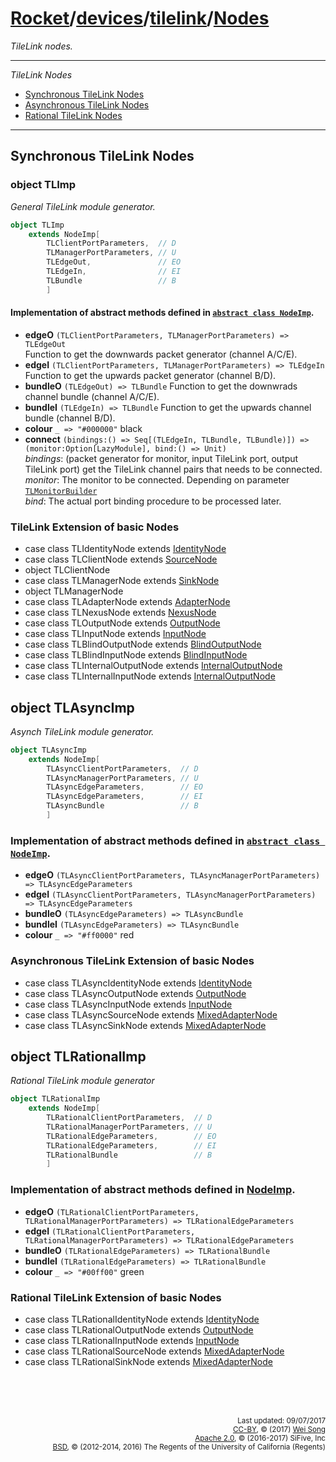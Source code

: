 [Rocket](../../Readme.md)/[devices](../../devices.md)/[tilelink](../tilelink.md)/[Nodes](https://github.com/freechipsproject/rocket-chip/blob/master/src/main/scala/devices/tilelink/Nodes.scala)
=====================
*TileLink nodes.*

**********************

*TileLink Nodes*

* [Synchronous TileLink Nodes](#synchronous-tilelink-nodes)
* [Asynchronous TileLink Nodes](#object-tlasyncimp)
* [Rational TileLink Nodes](#object-tlrationalimp)

**********************

Synchronous TileLink Nodes
----------------

### object TLImp

*General TileLink module generator.*

~~~scala
object TLImp
    extends NodeImp[
        TLClientPortParameters,  // D
        TLManagerPortParameters, // U
        TLEdgeOut,               // EO
        TLEdgeIn,                // EI
        TLBundle                 // B
        ]
~~~

#### Implementation of abstract methods defined in [`abstract class NodeImp`](../../diplomacy/Nodes.md).

+ **edgeO** `(TLClientPortParameters, TLManagerPortParameters) => TLEdgeOut`<br>
  Function to get the downwards packet generator (channel A/C/E).
+ **edgeI** `(TLClientPortParameters, TLManagerPortParameters) => TLEdgeIn`<br>
  Function to get the upwards packet generator (channel B/D).
+ **bundleO** `(TLEdgeOut) => TLBundle`
  Function to get the downwrads channel bundle (channel A/C/E).
+ **bundleI** `(TLEdgeIn) => TLBundle`
  Function to get the upwards channel bundle (channel B/D).
+ **colour** `_ => "#000000"` black
+ **connect** `(bindings:() => Seq[(TLEdgeIn, TLBundle, TLBundle)]) => (monitor:Option[LazyModule], bind:() => Unit)`<br>
  _bindings_: (packet generator for monitor, input TileLink port, output TileLink port) get the TileLink channel pairs that needs to be connected.<br>
  _monitor_: The monitor to be connected. Depending on parameter [`TLMonitorBuilder`](../../rocketchip/Configs.md)<br>
  _bind_: The actual port binding procedure to be processed later.

### TileLink Extension of basic Nodes

+ case class TLIdentityNode extends [IdentityNode](../../diplomacy/Nodes.md#class-identitynode)
+ case class TLClientNode extends [SourceNode](../../diplomacy/Nodes.md#class-sourcenode)
+ object TLClientNode
+ case class TLManagerNode extends [SinkNode](../../diplomacy/Nodes.md#class-sinknode)
+ object TLManagerNode
+ case class TLAdapterNode extends [AdapterNode](../../diplomacy/Nodes.md#class-adapternode)
+ case class TLNexusNode extends [NexusNode](../../diplomacy/Nodes.md#class-nexusnode)
+ case class TLOutputNode extends [OutputNode](../../diplomacy/Nodes.md#class-outputnode)
+ case class TLInputNode extends [InputNode](../../diplomacy/Nodes.md#class-inputnode)
+ case class TLBlindOutputNode extends [BlindOutputNode](../../diplomacy/Nodes.md#class-blindoutputnode)
+ case class TLBlindInputNode extends [BlindInputNode](../../diplomacy/Nodes.md#class-blindinputnode)
+ case class TLInternalOutputNode extends [InternalOutputNode](../../diplomacy/Nodes.md#class-internaloutputnode)
+ case class TLInternalInputNode extends [InternalOutputNode](../../diplomacy/Nodes.md#class-internalinputnode)

object TLAsyncImp
------------
*Asynch TileLink module generator.*

~~~scala
object TLAsyncImp
    extends NodeImp[
        TLAsyncClientPortParameters,  // D
        TLAsyncManagerPortParameters, // U
        TLAsyncEdgeParameters,        // EO
        TLAsyncEdgeParameters,        // EI
        TLAsyncBundle                 // B
        ]
~~~

### Implementation of abstract methods defined in [`abstract class NodeImp`](../../diplomacy/Nodes.md).

+ **edgeO** `(TLAsyncClientPortParameters, TLAsyncManagerPortParameters) => TLAsyncEdgeParameters`
+ **edgeI** `(TLAsyncClientPortParameters, TLAsyncManagerPortParameters) => TLAsyncEdgeParameters`
+ **bundleO** `(TLAsyncEdgeParameters) => TLAsyncBundle`
+ **bundleI** `(TLAsyncEdgeParameters) => TLAsyncBundle`
+ **colour** `_ => "#ff0000"` red


### Asynchronous TileLink Extension of basic Nodes

+ case class TLAsyncIdentityNode extends [IdentityNode](../../diplomacy/Nodes.md#class-identitynode)
+ case class TLAsyncOutputNode extends [OutputNode](../../diplomacy/Nodes.md#class-outputnode)
+ case class TLAsyncInputNode extends [InputNode](../../diplomacy/Nodes.md#class-inputnode)
+ case class TLAsyncSourceNode extends [MixedAdapterNode](../../diplomacy/Nodes.md#class-mixedadapternode)
+ case class TLAsyncSinkNode extends [MixedAdapterNode](../../diplomacy/Nodes.md#class-mixedadapternode)

object TLRationalImp
------------
*Rational TileLink module generator*

~~~scala
object TLRationalImp
    extends NodeImp[
        TLRationalClientPortParameters,  // D
        TLRationalManagerPortParameters, // U
        TLRationalEdgeParameters,        // EO
        TLRationalEdgeParameters,        // EI
        TLRationalBundle                 // B
        ]
~~~

### Implementation of abstract methods defined in [NodeImp](../../diplomacy/Nodes.md#abstract-class-nodeimp).

+ **edgeO** `(TLRationalClientPortParameters, TLRationalManagerPortParameters) => TLRationalEdgeParameters`
+ **edgeI** `(TLRationalClientPortParameters, TLRationalManagerPortParameters) => TLRationalEdgeParameters`
+ **bundleO** `(TLRationalEdgeParameters) => TLRationalBundle`
+ **bundleI** `(TLRationalEdgeParameters) => TLRationalBundle`
+ **colour** `_ => "#00ff00"` green

### Rational TileLink Extension of basic Nodes

+ case class TLRationalIdentityNode extends [IdentityNode](../../diplomacy/Nodes.md#class-identitynode)
+ case class TLRationalOutputNode extends [OutputNode](../../diplomacy/Nodes.md#class-outputnode)
+ case class TLRationalInputNode extends [InputNode](../../diplomacy/Nodes.md#class-inputnode)
+ case class TLRationalSourceNode extends [MixedAdapterNode](../../diplomacy/Nodes.md#class-mixedadapternode)
+ case class TLRationalSinkNode extends [MixedAdapterNode](../../diplomacy/Nodes.md#class-mixedadapternode)


<br><br><br><p align="right">
<sub>
Last updated: 09/07/2017<br>
[CC-BY](https://creativecommons.org/licenses/by/3.0/), &copy; (2017) [Wei Song](mailto:wsong83@gmail.com)<br>
[Apache 2.0](https://github.com/freechipsproject/rocket-chip/blob/master/LICENSE.SiFive), &copy; (2016-2017) SiFive, Inc<br>
[BSD](https://github.com/freechipsproject/rocket-chip/blob/master/LICENSE.Berkeley), &copy; (2012-2014, 2016) The Regents of the University of California (Regents)
</sub>
</p>
